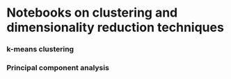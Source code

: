 # Notebooks on clustering and dimensionality reduction techniques
### k-means clustering
### Principal component analysis
